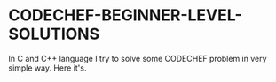 # CODECHEF-BEGINNER-LEVEL-SOLUTIONS
In C and C++ language I try to solve some CODECHEF problem in very simple way. Here it's.
